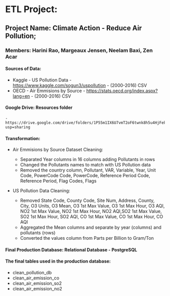 # ETL Project:
## Project Name: Climate Action - Reduce Air Pollution;
### Members: Harini Rao, Margeaux Jensen, Neelam Baxi, Zen Acar


#### Sources of Data:
-	Kaggle - US Pollution Data - https://www.kaggle.com/sogun3/uspollution -  (2000-2016) CSV 
-	OECD - Air Emmisions by Source - https://stats.oecd.org/index.aspx?lang=en - (2000-2016) CSV

#### Google Drive: Resources folder
	-	https://drive.google.com/drive/folders/1P55m1IX6U7vmT2oF6twnk8h5u4HjFekH?usp=sharing

	
#### Transformation:
-	Air Emmisions by Source Dataset Cleaning:
	-	Separated Year columns in 16 columns adding Pollutants in rows
	-	Changed the Pollutants names to match with US Pollution data
	-	Removed the country column, Pollutant, VAR, Variable, Year, Unit Code, PowerCode Code, PowerCode,   Reference Period 			Code, Reference Period, Flag Codes, Flags

-	US Pollution Data Cleaning:
	-	Removed State Code, County Code, Site Num, Address, County, City, O3 Units, O3 Mean, O3 1st Max Value, O3 1st Max Hour, 		O3 AQI, NO2 1st Max Value, NO2 1st Max Hour, NO2 AQI,SO2 1st Max Value, SO2 1st Max Hour, SO2 AQI, CO 1st Max Value, CO 		1st Max Hour, CO AQI
	-	Aggregated the Mean columns and separate by year (columns) and pollutants (rows)
	- 	Converted the values column from Parts per Billion to Gram/Ton

#### Final Production Database: Relational Database - PostgreSQL

#### The final tables used in the production database:
- 	clean_pollution_db
- 	clean_air_emission_co
- 	clean_air_emission_so2
- 	clean_air_emission_no2



